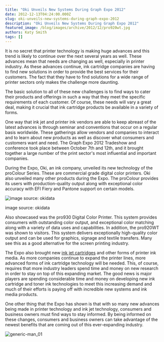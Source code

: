 ```yaml
---
title: "Oki Unveils New Systems During Graph Expo 2012"
date: 2012-12-13T04:24:00.000Z
slug: oki-unveils-new-systems-during-graph-expo-2012
description: "Oki Unveils New Systems During Graph Expo 2012"
featured_image: /blog/images/archive/2012/12/pro920wt.jpg
authors: Katy Smith
tags: []
---
```


It is no secret that printer technology is making huge advances and this trend is likely to continue over the next several years as well. These advances mean that needs are changing as well, especially in printer industry. As these advances continue, ink cartridge companies are having to find new solutions in order to provide the best services for their customers. The fact that they have to find solutions for a wide range of printer sectors only makes the challenge more daunting.

The basic solution to all of these new challenges is to find ways to cater their products and offerings in such a way that they meet the specific requirements of each customer. Of course, these needs will vary a great deal, making it crucial that ink cartridge products be available in a variety of forms.

One way that ink jet and printer ink vendors are able to keep abreast of the latest advances is through seminar and conventions that occur on a regular basis worldwide. These gatherings allow vendors and companies to interact and to learn about new products as well as discover what consumers and customers want and need. The Graph Expo 2012 Tradeshow and conference took place between October 7th and 12th, and it brought together a large number of the print sector's most influential and important companies.

During the Expo, Oki, an ink company, unveiled its new technology of the proColour Series. These are commercial grade digital color printers. Oki also unveiled many other products during the Expo. The proColour provides its users with production-quality output along with exceptional color accuracy with EFI Fiery and Pantone support on certain models. 

![image source: okidata](/blog/images/archive/2012/12/pro920wt.jpg)

image source: okidata

Also showcased was the pro930 Digital Color Printer. This system provides consumers with outstanding color output, and exceptional color matching along with a variety of data uses and capabilities. In addition, the pro920WT was shown to visitors. This system delivers exceptionally high-quality color output and can be used for graphics, signage and textile transfers. Many see this as a good alternative for the screen printing industry.

The Expo also brought new [ink jet cartridges](https://www.tomatoink.com/) and other forms of printer ink media. As more companies continue to expand the printer lines, more advanced forms of ink cartridge technology will be needed. This, of course, requires that more industry leaders spend time and money on new research in order to stay on top of this expanding market. The good news is major players are spending considerable time and money on developing new ink cartridge and toner ink technologies to meet this increasing demand and much of their efforts is paying off with incredible new systems and ink media products.

One other thing that the Expo has shown is that with so many new advances being made in printer technology and ink jet technology, consumers and business owners must find ways to stay informed. By being informed on these changes, consumers and business owners can take advantage of the newest benefits that are coming out of this ever-expanding industry.

![generic-man_01](/blog/images/archive/2013/05/generic-man_01-632x234.png)